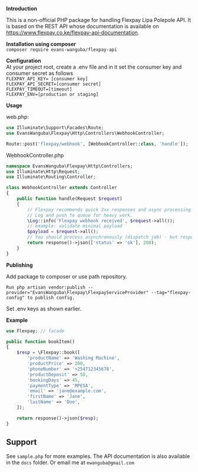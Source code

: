 **Introduction**

This is a non-official PHP package for handling Flexpay Lipa Polepole API. It is based on the REST API whose documentation is available on https://www.flexpay.co.ke/flexpay-api-documentation.
 
**Installation using composer**<br>
`composer require evans-wanguba/flexpay-api`<br>


**Configuration**<br>
At your project root, create a .env file and in it set the consumer key and consumer secret as follows   
`FLEXPAY_API_KEY= [consumer key]` <br>
`FLEXPAY_API_SECRET=[consumer secret]`<br>
`FLEXPAY_TIMEOUT=[timeout]`<br>
`FLEXPAY_ENV=[production or staging]`<br>


**Usage**

web.php:

```php
use Illuminate\Support\Facades\Route;
use EvansWanguba\Flexpay\Http\Controllers\WebhookController;

Route::post('flexpay/webhook', [WebhookController::class, 'handle']);
```

WebhookController.php

```php
namespace EvansWanguba\Flexpay\Http\Controllers;
use Illuminate\Http\Request;
use Illuminate\Routing\Controller;

class WebhookController extends Controller
{
    public function handle(Request $request)
    {
        // Flexpay recommends quick 2xx responses and async processing.
        // Log and push to queue for heavy work.
        \Log::info('Flexpay webhook received', $request->all());
        // example: validate minimal payload
        $payload = $request->all();
        // You should process asynchronously (dispatch job) - but respond immediately:
        return response()->json(['status' => 'ok'], 200);
    }
}
```


**Publishing**

Add package to composer or use path repository.

`Run php artisan vendor:publish --provider="EvansWanguba\Flexpay\FlexpayServiceProvider" --tag="flexpay-config" to publish config.`

Set .env keys as shown earlier.

**Example**
```php
use Flexpay; // facade

public function bookItem()
{
    $resp = \Flexpay::book([
        'productName' => 'Washing Machine',
        'productPrice' => 200,
        'phoneNumber' => '+254712345678',
        'productDeposit' => 50,
        'bookingDays' => 45,
        'paymentType' => 'MPESA',
        'email' => 'jane@example.com',
        'firstName' => 'Jane',
        'lastName' => 'Doe',
    ]);

    return response()->json($resp);
}
```

## Support
See `sample.php` for more examples. The API documentation is also available in the `docs` folder.
Or email me at `ewanguba@gmail.com`